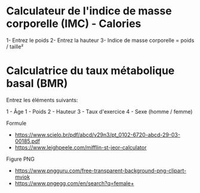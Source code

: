 # Calculateur de l'indice de masse corporelle (IMC) - Calories

1- Entrez le poids
2- Entrez la hauteur
3- Indice de masse corporelle = poids / taille²

# Calculatrice du taux métabolique basal (BMR)

Entrez les éléments suivants:

1 - Âge
1 - Poids
2 - Hauteur
3 - Taux d'exercice
4 - Sexe (homme / femme)

Formule

- https://www.scielo.br/pdf/abcd/v29n3/pt_0102-6720-abcd-29-03-00185.pdf
- https://www.leighpeele.com/mifflin-st-jeor-calculator

Figure PNG

- https://www.pngguru.com/free-transparent-background-png-clipart-mviok
- https://www.pngegg.com/en/search?q=female+